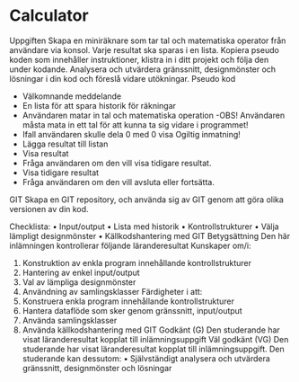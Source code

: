 # Calculator
Uppgiften
Skapa en miniräknare som tar tal och matematiska operator från användare via konsol. Varje
resultat ska sparas i en lista. Kopiera pseudo koden som innehåller instruktioner, klistra in i ditt
projekt och följa den under kodande. Analysera och utvärdera gränssnitt, designmönster och
lösningar i din kod och föreslå vidare utökningar.
Pseudo kod
- Välkomnande meddelande
- En lista för att spara historik för räkningar
- Användaren matar in tal och matematiska operation
-OBS! Användaren måsta mata in ett tal för att kunna ta sig vidare i programmet!
- Ifall användaren skulle dela 0 med 0 visa Ogiltig inmatning!
- Lägga resultat till listan
- Visa resultat
- Fråga användaren om den vill visa tidigare resultat.
- Visa tidigare resultat
- Fråga användaren om den vill avsluta eller fortsätta.

GIT
Skapa en GIT repository, och använda sig av GIT genom att göra olika versionen av din kod.

Checklista:
• Input/output
• Lista med historik
• Kontrollstrukturer
• Välja lämpligt designmönster
• Källkodshantering med GIT
Betygsättning
Den här inlämningen kontrollerar följande läranderesultat
Kunskaper om/i:
1. Konstruktion av enkla program innehållande kontrollstrukturer
2. Hantering av enkel input/output
3. Val av lämpliga designmönster
4. Användning av samlingsklasser
Färdigheter i att:
5. Konstruera enkla program innehållande kontrollstrukturer
6. Hantera dataflöde som sker genom gränssnitt, input/output
7. Använda samlingsklasser
8. Använda källkodshantering med GIT
Godkänt (G)
Den studerande har visat läranderesultat kopplat till inlämningsuppgift
Väl godkänt (VG)
Den studerande har visat läranderesultat kopplat till inlämningsuppgift. Den studerande kan
dessutom:
• Självständigt analysera och utvärdera gränssnitt, designmönster och lösningar
